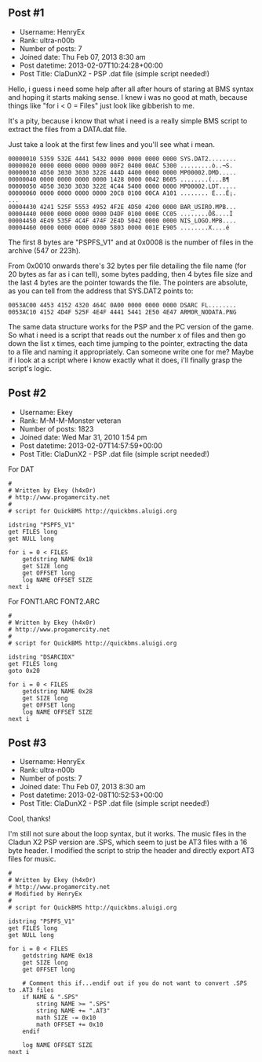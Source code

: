 ## Post #1
- Username: HenryEx
- Rank: ultra-n00b
- Number of posts: 7
- Joined date: Thu Feb 07, 2013 8:30 am
- Post datetime: 2013-02-07T10:24:28+00:00
- Post Title: ClaDunX2 - PSP .dat file (simple script needed!)

Hello, i guess i need some help after all after hours of staring at BMS syntax and hoping it starts making sense. I knew i was no good at math, because things like "for i < 0 = Files" just look like gibberish to me.

It's a pity, because i know that what i need is a really simple BMS script to extract the files from a DATA.dat file. 

Just take a look at the first few lines and you'll see what i mean.

```
00000010 5359 532E 4441 5432 0000 0000 0000 0000 SYS.DAT2........
00000020 0000 0000 0000 0000 00F2 0400 00AC 5300 .........ò..¬S.
00000030 4D50 3030 3030 322E 444D 4400 0000 0000 MP00002.DMD.....
00000040 0000 0000 0000 0000 1428 0000 0042 B605 ........(...B¶
00000050 4D50 3030 3030 322E 4C44 5400 0000 0000 MP00002.LDT.....
00000060 0000 0000 0000 0000 20C8 0100 00CA A101 ........ È...Ê¡.
...
00004430 4241 525F 5553 4952 4F2E 4D50 4200 0000 BAR_USIRO.MPB...
00004440 0000 0000 0000 0000 D4DF 0100 000E CC05 ........Ôß....Ì
00004450 4E49 535F 4C4F 474F 2E4D 5042 0000 0000 NIS_LOGO.MPB....
00004460 0000 0000 0000 0000 5803 0000 001E E905 ........X....é

```


The first 8 bytes are "PSPFS_V1" and at 0x0008 is the number of files in the archive (547 or 223h).

From 0x0010 onwards there's 32 bytes per file detailing the file name (for 20 bytes as far as i can tell), some bytes padding, then 4 bytes file size and the last 4 bytes are the pointer towards the file.
The pointers are absolute, as you can tell from the address that SYS.DAT2 points to:

```
0053AC00 4453 4152 4320 464C 0A00 0000 0000 0000 DSARC FL........
0053AC10 4152 4D4F 525F 4E4F 4441 5441 2E50 4E47 ARMOR_NODATA.PNG

```


The same data structure works for the PSP and the PC version of the game.
So what i need is a script that reads out the number x of files and then go down the list x times, each time jumping to the pointer, extracting the data to a file and naming it appropriately. Can someone write one for me? Maybe if i look at a script where i know exactly what it does, i'll finally grasp the script's logic.
## Post #2
- Username: Ekey
- Rank: M-M-M-Monster veteran
- Number of posts: 1823
- Joined date: Wed Mar 31, 2010 1:54 pm
- Post datetime: 2013-02-07T14:57:59+00:00
- Post Title: ClaDunX2 - PSP .dat file (simple script needed!)

For DAT

```
# 
# Written by Ekey (h4x0r)
# http://www.progamercity.net
# 
# script for QuickBMS http://quickbms.aluigi.org

idstring "PSPFS_V1"
get FILES long
get NULL long

for i = 0 < FILES
    getdstring NAME 0x18
    get SIZE long
    get OFFSET long
    log NAME OFFSET SIZE
next i
```


For FONT1.ARC FONT2.ARC

```
# 
# Written by Ekey (h4x0r)
# http://www.progamercity.net
# 
# script for QuickBMS http://quickbms.aluigi.org

idstring "DSARCIDX"
get FILES long
goto 0x20

for i = 0 < FILES
    getdstring NAME 0x28
    get SIZE long
    get OFFSET long
    log NAME OFFSET SIZE
next i
```
## Post #3
- Username: HenryEx
- Rank: ultra-n00b
- Number of posts: 7
- Joined date: Thu Feb 07, 2013 8:30 am
- Post datetime: 2013-02-08T10:52:53+00:00
- Post Title: ClaDunX2 - PSP .dat file (simple script needed!)

Cool, thanks!

I'm still not sure about the loop syntax, but it works.
The music files in the Cladun X2 PSP version are .SPS, which seem to just be AT3 files with a 16 byte header. I modified the script to strip the header and directly export AT3 files for music.

```
#
# Written by Ekey (h4x0r)
# http://www.progamercity.net
# Modified by HenryEx
#
# script for QuickBMS http://quickbms.aluigi.org

idstring "PSPFS_V1"
get FILES long
get NULL long

for i = 0 < FILES
    getdstring NAME 0x18
    get SIZE long
    get OFFSET long

    # Comment this if...endif out if you do not want to convert .SPS to .AT3 files
    if NAME & ".SPS"
        string NAME >= ".SPS"
        string NAME += ".AT3"
        math SIZE -= 0x10
        math OFFSET += 0x10
    endif

    log NAME OFFSET SIZE
next i

```
